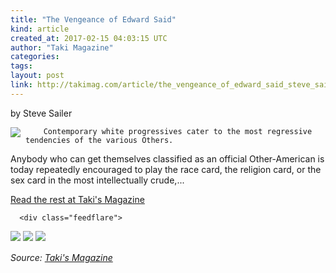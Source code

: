 ```yaml
---
title: "The Vengeance of Edward Said"
kind: article
created_at: 2017-02-15 04:03:15 UTC
author: "Taki Magazine"
categories: 
tags: 
layout: post
link: http://takimag.com/article/the_vengeance_of_edward_said_steve_sailer
---
```



<!--
   The Vengeance of Edward Said             # => "I Made a Pretty Gem - Planet.rb"
   http://takimag.com/article/the_vengeance_of_edward_said_steve_sailer               # => "http://poteland.com/blog/i-made-a-pretty-gem-planet-dot-rb/"
   2017-02-15 04:03:15 UTC              # => "2012-04-14 05:17:00 UTC"
   by Steve Sailer&lt;br&gt;
	  

&lt;img src=&quot;http://takimag.com/images/uploads/Edward_Said.jpg&quot; style=&quot;float:left;margin-right:8px;&quot;&gt;
	






	
		Contemporary white progressives cater to the most regressive tendencies of the various Others. 

Anybody who can get themselves classified as an official Other-American is today repeatedly encouraged to play the race card, the religion card, or the sex card in the most intellectually crude,...
	&lt;p&gt;&lt;a href=&quot;http://takimag.com/article/the_vengeance_of_edward_said_steve_sailer&quot;&gt;Read the rest at Taki&#39;s Magazine&lt;/a&gt;&lt;/p&gt;
						
	  
	  
	  
	  &lt;div class=&quot;feedflare&quot;&gt;
&lt;a href=&quot;http://feeds.feedburner.com/~ff/takimag?a=0v-LPHQRl48:cxb-MlfGLjA:yIl2AUoC8zA&quot;&gt;&lt;img src=&quot;http://feeds.feedburner.com/~ff/takimag?d=yIl2AUoC8zA&quot; border=&quot;0&quot;&gt;&lt;/a&gt; &lt;a href=&quot;http://feeds.feedburner.com/~ff/takimag?a=0v-LPHQRl48:cxb-MlfGLjA:qj6IDK7rITs&quot;&gt;&lt;img src=&quot;http://feeds.feedburner.com/~ff/takimag?d=qj6IDK7rITs&quot; border=&quot;0&quot;&gt;&lt;/a&gt; &lt;a href=&quot;http://feeds.feedburner.com/~ff/takimag?a=0v-LPHQRl48:cxb-MlfGLjA:gIN9vFwOqvQ&quot;&gt;&lt;img src=&quot;http://feeds.feedburner.com/~ff/takimag?i=0v-LPHQRl48:cxb-MlfGLjA:gIN9vFwOqvQ&quot; border=&quot;0&quot;&gt;&lt;/a&gt;
&lt;/div&gt;&lt;img src=&quot;http://feeds.feedburner.com/~r/takimag/~4/0v-LPHQRl48&quot; height=&quot;1&quot; width=&quot;1&quot; alt=&quot;&quot;&gt;           # => "I’ve been hurting to write this ever since we had the idea of creating a Planet for Cubox..." (Continued)
   Taki&#39;s Magazine              # => "This is where I tell you stuff"
   takis-magazine              # => "this-is-where-i-tell-you-stuff"
   http://takimag.com/article/               # => "http://poteland.com/articles"
           # => "programming planet"
                 # => "go ruby jekyll"
   http://takimag.com/images/global/taki_tm_v2.png              # => "http://poteland.com/images/site-logo.png"
   Taki Magazine                 # => "Pablo Astigarraga"
   takimag                # => "poteland"
   http://twitter.com/takimag            # => "http://twitter.com/poteland" -->
by Steve Sailer<br>
	  

<img src="http://takimag.com/images/uploads/Edward_Said.jpg" style="float:left;margin-right:8px;">
	






	
		Contemporary white progressives cater to the most regressive tendencies of the various Others. 

Anybody who can get themselves classified as an official Other-American is today repeatedly encouraged to play the race card, the religion card, or the sex card in the most intellectually crude,...
	<p><a href="http://takimag.com/article/the_vengeance_of_edward_said_steve_sailer">Read the rest at Taki's Magazine</a></p>
						
	  
	  
	  
	  <div class="feedflare">
<a href="http://feeds.feedburner.com/~ff/takimag?a=0v-LPHQRl48:cxb-MlfGLjA:yIl2AUoC8zA"><img src="http://feeds.feedburner.com/~ff/takimag?d=yIl2AUoC8zA" border="0"></a> <a href="http://feeds.feedburner.com/~ff/takimag?a=0v-LPHQRl48:cxb-MlfGLjA:qj6IDK7rITs"><img src="http://feeds.feedburner.com/~ff/takimag?d=qj6IDK7rITs" border="0"></a> <a href="http://feeds.feedburner.com/~ff/takimag?a=0v-LPHQRl48:cxb-MlfGLjA:gIN9vFwOqvQ"><img src="http://feeds.feedburner.com/~ff/takimag?i=0v-LPHQRl48:cxb-MlfGLjA:gIN9vFwOqvQ" border="0"></a>
</div><img src="http://feeds.feedburner.com/~r/takimag/~4/0v-LPHQRl48" height="1" width="1" alt=""><div class="">
    <i>Source: <a href="http://takimag.com/article/">Taki&#39;s Magazine</a></i>
</div>

